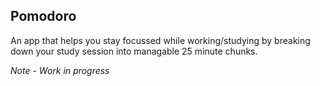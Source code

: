 ## Pomodoro

An app that helps you stay focussed while working/studying by breaking down your study session into managable 25 minute chunks.

*Note - Work in progress*
